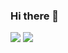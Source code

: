 ### Hi there 👋
<img src="https://img.shields.io/badge/C-grey?style=flat&logo=C&logoColor=#A8B9CC"/>
<img src="https://img.shields.io/badge/java-red?style=flat&logo=java&logoColor=black"/>

<!--
**Keunoh/Keunoh** is a ✨ _special_ ✨ repository because its `README.md` (this file) appears on your GitHub profile.

Here are some ideas to get you started:

- 🔭 I’m currently working on ...
- 🌱 I’m currently learning ...
- 👯 I’m looking to collaborate on ...
- 🤔 I’m looking for help with ...
- 💬 Ask me about ...
- 📫 How to reach me: ...
- 😄 Pronouns: ...
- ⚡ Fun fact: ...
-->
